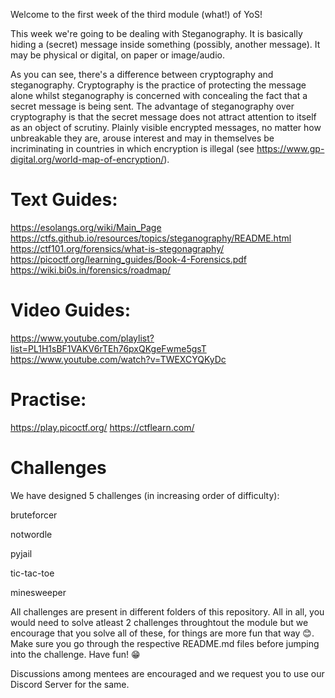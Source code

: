Welcome to the first week of the third module (what!) of YoS!

This week we're going to be dealing with Steganography. It is basically hiding a (secret) message inside 
something (possibly, another message). It may be physical or digital, on paper or image/audio. 

As you can see, there's a difference between cryptography and steganography. Cryptography is the practice of protecting the message alone whilst steganography is concerned with concealing the fact that a secret message is being sent.
The advantage of steganography over cryptography is that the secret message does not attract attention to itself as an object of scrutiny. Plainly visible encrypted messages, no matter how unbreakable they are, arouse interest and may in themselves be incriminating in countries in which encryption is illegal (see https://www.gp-digital.org/world-map-of-encryption/).


# Text Guides:
https://esolangs.org/wiki/Main_Page
https://ctfs.github.io/resources/topics/steganography/README.html
https://ctf101.org/forensics/what-is-stegonagraphy/
https://picoctf.org/learning_guides/Book-4-Forensics.pdf
https://wiki.bi0s.in/forensics/roadmap/

# Video Guides:
https://www.youtube.com/playlist?list=PL1H1sBF1VAKV6rTEh76pxQKgeFwme5gsT
https://www.youtube.com/watch?v=TWEXCYQKyDc

# Practise:
https://play.picoctf.org/
https://ctflearn.com/

# Challenges
We have designed 5 challenges (in increasing order of difficulty):

bruteforcer 

notwordle 

pyjail 

tic-tac-toe 

minesweeper 

All challenges are present in different folders of this repository. All in all, you would need to solve atleast 2 challenges throughtout the module but we encourage that you solve all of these, for things are more fun that way 😊. Make sure you go through the respective README.md files before jumping into the challenge. Have fun! 😁

Discussions among mentees are encouraged and we request you to use our Discord Server for the same.

